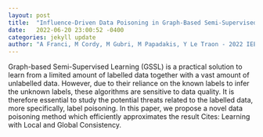 ```yaml
---
layout: post
title:  "Influence-Driven Data Poisoning in Graph-Based Semi-Supervised Classifiers"
date:   2022-06-20 23:00:52 -0400
categories: jekyll update
author: "A Franci, M Cordy, M Gubri, M Papadakis, Y Le Traon - 2022 IEEE/ACM 1st , 2022"
---
```

Graph-based Semi-Supervised Learning (GSSL) is a practical solution to learn from a limited amount of labelled data together with a vast amount of unlabelled data. However, due to their reliance on the known labels to infer the unknown labels, these algorithms are sensitive to data quality. It is therefore essential to study the potential threats related to the labelled data, more specifically, label poisoning. In this paper, we propose a novel data poisoning method which efficiently approximates the result  Cites: Learning with Local and Global Consistency.